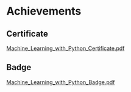 

# Achievements
## Certificate
[Machine_Learning_with_Python_Certificate.pdf](https://prod-files-secure.s3.us-west-2.amazonaws.com/03e82b26-cccb-4906-bb56-adabcbdc0655/0f35a87e-0c16-48ac-af62-4e4cc34c6a19/Machine_Learning_with_Python_Certificate.pdf?X-Amz-Algorithm=AWS4-HMAC-SHA256&X-Amz-Content-Sha256=UNSIGNED-PAYLOAD&X-Amz-Credential=AKIAT73L2G45GO43JXI4%2F20241025%2Fus-west-2%2Fs3%2Faws4_request&X-Amz-Date=20241025T182016Z&X-Amz-Expires=3600&X-Amz-Signature=bdb10330af3d78ca6605934b64d484811201d73755bc2292d300b1bc6a053f91&X-Amz-SignedHeaders=host&x-id=GetObject)
## Badge
[Machine_Learning_with_Python_Badge.pdf](https://prod-files-secure.s3.us-west-2.amazonaws.com/03e82b26-cccb-4906-bb56-adabcbdc0655/ff622a22-73d6-44e3-9c7b-e89a8e61b7aa/Machine_Learning_with_Python_Badge.pdf?X-Amz-Algorithm=AWS4-HMAC-SHA256&X-Amz-Content-Sha256=UNSIGNED-PAYLOAD&X-Amz-Credential=AKIAT73L2G45GO43JXI4%2F20241025%2Fus-west-2%2Fs3%2Faws4_request&X-Amz-Date=20241025T182016Z&X-Amz-Expires=3600&X-Amz-Signature=799df4ba3d54098c5d28a6bebd5219045fcf27db9b72add8c981317cd7585397&X-Amz-SignedHeaders=host&x-id=GetObject)